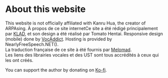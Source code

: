 # About this website

This website is not officially affiliated with Kanru Hua, the creator of ARPAsing. À propos de ce site internetCe site a été rédigé principalement par [KLAD](), et son design a été réalisé par Tomato Hentai. Responsive design (mobile) done by [VocAddict]().
Hosting is provided by NearlyFreeSpeech.NET().  
La traduction française de ce site à été fournis par [Melomad](https://simelomad.wixsite.com/melomad).  
Les liens des librairies vocales et des UST sont tous accrédités à ceux qui les ont créés.

You can support the author by donating on [Ko-fi]().
